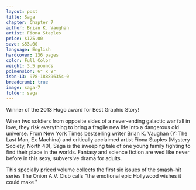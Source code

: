 ```yaml
---
layout: post
title: Saga
chapter: Chapter 7
author: Brian K. Vaughan
artist: Fiona Staples
price: $125.00
save: $53.00
language: English
hardcover: 136 pages
color: Full Color
weight: 3.5 pounds
pdimension: 6" x 9"
isbn-13: 978-188896354-0
breadcrumb: true
image: saga-7
folder: saga
---
```


Winner of the 2013 Hugo award for Best Graphic Story!

When two soldiers from opposite sides of a never-ending galactic war fall in love, they risk everything to bring a fragile new life into a dangerous old universe. From New York Times bestselling writer Brian K. Vaughan (Y: The Last Man, Ex Machina) and critically acclaimed artist Fiona Staples (Mystery Society, North 40), Saga is the sweeping tale of one young family fighting to find their place in the worlds. Fantasy and science fiction are wed like never before in this sexy, subversive drama for adults.

This specially priced volume collects the first six issues of the smash-hit series The Onion A.V. Club calls "the emotional epic Hollywood wishes it could make."